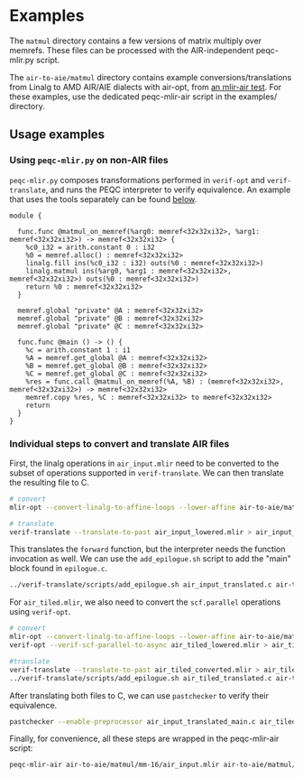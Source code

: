 # Examples

The `matmul` directory contains a few versions of matrix multiply over memrefs. These files can be processed with the AIR-independent peqc-mlir.py script.

The `air-to-aie/matmul` directory contains example conversions/translations from Linalg to AMD AIR/AIE dialects with air-opt, from
[an mlir-air test](https://github.com/Xilinx/mlir-air/blob/9f75b4658e2e732bc093882ff2c88942f7d3555d/test/xrt/01_air_to_npu/aie.py).
For these examples, use the dedicated peqc-mlir-air script in the examples/ directory.


## Usage examples

### Using `peqc-mlir.py` on non-AIR files

`peqc-mlir.py` composes transformations performed in `verif-opt` and `verif-translate`, and runs the PEQC interpreter to verify equivalence.
An example that uses the tools separately can be found
[below](#individual-steps).



```mlir
module {

  func.func @matmul_on_memref(%arg0: memref<32x32xi32>, %arg1: memref<32x32xi32>) -> memref<32x32xi32> {
    %c0_i32 = arith.constant 0 : i32
    %0 = memref.alloc() : memref<32x32xi32>
    linalg.fill ins(%c0_i32 : i32) outs(%0 : memref<32x32xi32>)
    linalg.matmul ins(%arg0, %arg1 : memref<32x32xi32>, memref<32x32xi32>) outs(%0 : memref<32x32xi32>)
    return %0 : memref<32x32xi32>
  }

  memref.global "private" @A : memref<32x32xi32>
  memref.global "private" @B : memref<32x32xi32>
  memref.global "private" @C : memref<32x32xi32>

  func.func @main () -> () {
    %c = arith.constant 1 : i1
    %A = memref.get_global @A : memref<32x32xi32>
    %B = memref.get_global @B : memref<32x32xi32>
    %C = memref.get_global @C : memref<32x32xi32>
    %res = func.call @matmul_on_memref(%A, %B) : (memref<32x32xi32>, memref<32x32xi32>) -> memref<32x32xi32>
    memref.copy %res, %C : memref<32x32xi32> to memref<32x32xi32>
    return
  }
}
```




### Individual steps to convert and translate AIR files


First, the linalg operations in `air_input.mlir` need to be converted to the subset of operations supported in `verif-translate`.
We can then translate the resulting file to C.

```bash
# convert
mlir-opt --convert-linalg-to-affine-loops --lower-affine air-to-aie/matmul/mm-16/air_input.mlir > air_input_lowered.mlir

# translate
verif-translate --translate-to-past air_input_lowered.mlir > air_input_translated.c
```

This translates the `forward` function, but the interpreter needs the function invocation as well.
We can use the `add_epilogue.sh` script to add the "main" block found in `epilogue.c`.

```bash
../verif-translate/scripts/add_epilogue.sh air_input_translated.c air-to-aie/matmul/mm-16/epilogue.c air_input_translated_main.c
```

For `air_tiled.mlir`, we also need to convert the `scf.parallel` operations using `verif-opt`.

```bash
# convert
mlir-opt --convert-linalg-to-affine-loops --lower-affine air-to-aie/matmul/mm-16/air_tiled.mlir > air_tiled_lowered.mlir
verif-opt --verif-scf-parallel-to-async air_tiled_lowered.mlir > air_tiled_converted.mlir

#translate
verif-translate --translate-to-past air_tiled_converted.mlir > air_tiled_translated.c
../verif-translate/scripts/add_epilogue.sh air_tiled_translated.c air-to-aie/matmul/mm-16/epilogue.c air_tiled_translated_main.c
```

After translating both files to C, we can use `pastchecker` to verify their equivalence.

```bash
pastchecker --enable-preprocessor air_input_translated_main.c air_tiled_translated_main.c A,B,C
```

Finally, for convenience, all these steps are wrapped in the peqc-mlir-air script:

```bash
peqc-mlir-air air-to-aie/matmul/mm-16/air_input.mlir air-to-aie/matmul/mm-16/air_tiled.mlir air-to-aie/matmul/mm-16/epilogue.c
```
